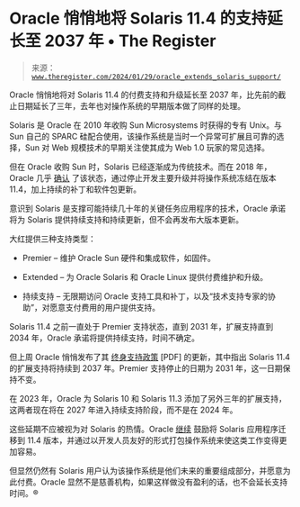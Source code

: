 <!--yml

category: 未分类

日期：2024-05-27 15:22:27

-->

# Oracle 悄悄地将 Solaris 11.4 的支持延长至 2037 年 • The Register

> 来源：[`www.theregister.com/2024/01/29/oracle_extends_solaris_support/`](https://www.theregister.com/2024/01/29/oracle_extends_solaris_support/)

Oracle 悄悄地将对 Solaris 11.4 的付费支持和升级延长至 2037 年，比先前的截止日期延长了三年，去年也对操作系统的早期版本做了同样的处理。

Solaris 是 Oracle 在 2010 年收购 Sun Microsystems 时获得的专有 Unix。与 Sun 自己的 SPARC 硅配合使用，该操作系统是当时一个异常可扩展且可靠的选择，Sun 对 Web 规模技术的早期关注使其成为 Web 1.0 玩家的常见选择。

但在 Oracle 收购 Sun 时，Solaris 已经逐渐成为传统技术。而在 2018 年，Oracle 几乎 [确认](https://www.theregister.com/2018/01/09/solaris_11next_becomes_solaris_114_but_new_features_arent_set/) 了该状态，通过停止开发主要升级并将操作系统冻结在版本 11.4，加上持续的补丁和软件包更新。

意识到 Solaris 是支撑可能持续几十年的关键任务应用程序的技术，Oracle 承诺将为 Solaris 提供持续支持和持续更新，但不会再发布大版本更新。

大红提供三种支持类型：

+   Premier – 维护 Oracle Sun 硬件和集成软件，如固件。

+   Extended – 为 Oracle Solaris 和 Oracle Linux 提供付费维护和升级。

+   持续支持 – 无限期访问 Oracle 支持工具和补丁，以及“技术支持专家的协助”，对愿意支付费用的用户提供支持。

Solaris 11.4 之前一直处于 Premier 支持状态，直到 2031 年，扩展支持直到 2034 年，Oracle 承诺将提供持续支持，时间不确定。

但上周 Oracle 悄悄发布了其 [终身支持政策](https://www.oracle.com/us/assets/lifetime-support-hardware-301321.pdf) [PDF] 的更新，其中指出 Solaris 11.4 的扩展支持将持续到 2037 年。Premier 支持停止的日期为 2031 年，这一日期保持不变。

在 2023 年，Oracle 为 Solaris 10 和 Solaris 11.3 添加了另外三年的扩展支持，这两者现在将在 2027 年进入持续支持阶段，而不是在 2024 年。

这些延期不应被视为对 Solaris 的热情。Oracle [继续](https://www.theregister.com/2022/05/02/solaris_10_software_migration_tool/) 鼓励将 Solaris 应用程序迁移到 11.4 版本，并通过以开发人员友好的形式打包操作系统来使这类工作变得更加容易。

但显然仍然有 Solaris 用户认为该操作系统是他们未来的重要组成部分，并愿意为此付费。Oracle 显然不是慈善机构，如果这样做没有盈利的话，也不会延长支持时间。®
